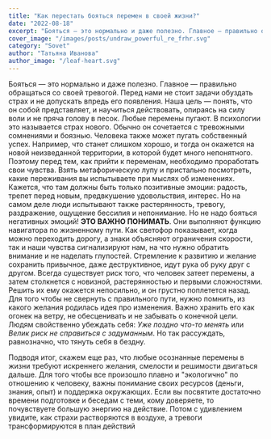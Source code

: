 ```yaml
---
title: "Как перестать бояться перемен в своей жизни?"
date: "2022-08-18"
excerpt: "Бояться — это нормально и даже полезно. Главное — правильно обращаться со своей тревогой. Перед нами не стоит задачи обуздать страх и не допускать впредь его появления."
cover_image: "/images/posts/undraw_powerful_re_frhr.svg"
category: "Sovet"
author: "Татьяна Иванова"
author_image: "/leaf-heart.svg"
---
```


Бояться — это нормально и даже полезно. Главное — правильно обращаться со своей тревогой.
Перед нами не стоит задачи обуздать страх и не допускать впредь его появления. Наша цель — понять, что он собой представляет, и научиться действовать, опираясь на силу воли и не пряча голову в песок.
Любые перемены пугают. В психологии это называется страх нового. Обычно он сочетается с тревожными сомнениями и боязнью.
Человека также может пугать собственный успех. Например, что станет слишком хорошо, и тогда он окажется на новой неизведанной территории, в которой будет много непонятного.
Поэтому перед тем, как прийти к переменам, необходимо проработать свои чувства. Взять метафорическую лупу и пристально посмотреть, какие переживания вы испытываете при мыслях об изменениях. Кажется, что там должны быть только позитивные эмоции: радость, трепет перед новым, предвкушение удовольствия, интерес. Но на самом деле люди испытывают также растерянность, тревогу, раздражение, ощущение бессилия и непонимание. Но не надо бояться негативных эмоций! **ЭТО ВАЖНО ПОНИМАТЬ**. Они выполняют функцию навигатора по жизненному пути. Как светофор показывает, когда можно переходить дорогу, а знаки объясняют ограничения скорости, так и наши чувства сигнализируют нам, на что нужно обратить внимание и не наделать глупостей.
Стремление к развитию и желание сохранить привычное, даже деструктивное, идут рука об руку друг с другом. Всегда существует риск того, что человек затеет перемены, а затем столкнется с новизной, растерянностью и первыми сложностями. Решить их ему окажется непосильно, и он грустно поплетется назад.
Для того чтобы не свернуть с правильного пути, нужно помнить, из какого желания родилась идея про изменения. Важно хранить его как огонек на ветру, не обесценивать и не забывать о конечной цели. Людям свойственно убеждать себя: _Уже поздно что-то менять_ или _Велик риск не справиться с задуманным_. Но так рассуждать, равнозначно, что тянуть себя в бездну.

Подводя итог, скажем еще раз, что любые осознанные перемены в жизни требуют искреннего желания, смелости и решимости двигаться дальше. Для того чтобы все произошло плавно и "экологично" по отношению к человеку, важны понимание своих ресурсов (деньги, знания, опыт) и поддержка окружающих. Если вы посвятите достаточно времени подготовке и беседам с теми, кому доверяете, то почувствуете большую энергию на действие. Потом с удивлением увидите, как страхи растворяются в воздухе, а тревоги трансформируются в план действий
